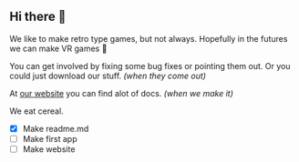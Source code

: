 ## Hi there 👋

We like to make retro type games, but not always. Hopefully in the futures we can make VR games 🤞

You can get involved by fixing some bug fixes or pointing them out. Or you could just download our stuff. _(when they come out)_

At [our website](retrodevteam.github.io/index) you can find alot of docs. _(when we make it)_

We eat cereal.

- [x] Make readme.md
- [ ] Make first app
- [ ] Make website
